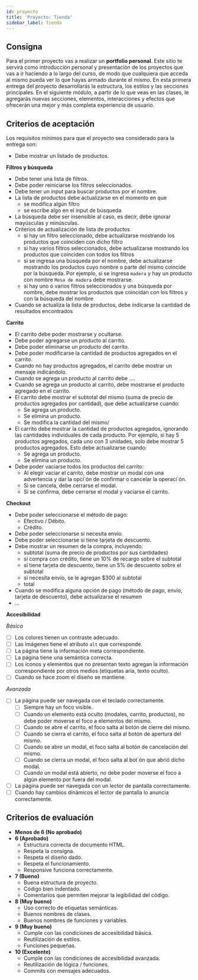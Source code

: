```yaml
---
id: proyecto
title: 'Proyecto: Tienda'
sidebar_label: Tienda
---
```


## Consigna

Para el primer proyecto vas a realizar un **portfolio personal**. Este sitio te servirá como introducción personal y presentación de los proyectos que vas a ir haciendo a lo largo del curso, de modo que cualquiera que acceda al mismo pueda ver lo que hayas armado durante el mismo. En esta primera entrega del proyecto desarrollarás la estructura, los estilos y las secciones principales. En el siguiente módulo, a partir de lo que veas en las clases, le agregarás nuevas secciones, elementos, interacciones y efectos que ofrecerán una mejor y más completa experiencia de usuario.

## Criterios de aceptación

Los requisitos mínimos para que el proyecto sea considerado para la entrega son:

- Debe mostrar un listado de productos.

**Filtros y búsqueda**

- Debe tener una lista de filtros.
- Debe poder reiniciarse los filtros seleccionados.
- Debe tener un input para buscar productos por el nombre.
- La lista de productos debe actualizarse en el momento en que
  - se modifica algún filtro
  - se escribe algo en el input de búsqueda
- La búsqueda debe ser insensible al caso, es decir, debe ignorar mayúsculas y minúsculas.
- Criterios de actualización de lista de productos
  - si hay un filtro seleccionado, debe actualizarse mostrando los productos que coinciden con dicho filtro
  - si hay varios filtros seleccionados, debe actualizarse mostrando los productos que coinciden con todos los filtros
  - si se ingresa una búsqueda por el nombre, debe actualizarse mostrando los productos cuyo nombre o parte del mismo coincide por la búsqueda. Por ejemplo, si se ingresa `madera` y hay un producto con nombre `Mesa de madera` debe mostrarse.
  - si hay uno o varios filtros seleccionados y una búsqueda por nombre, debe mostrar los productos que coincidan con los filtros y con la búsqueda del nombre
- Cuando se actualiza la lista de productos, debe indicarse la cantidad de resultados encontrados

**Carrito**

- El carrito debe poder mostrarse y ocultarse.
- Debe poder agregarse un producto al carrito.
- Debe poder eliminarse un producto del carrito.
- Debe poder modificarse la cantidad de productos agregados en el carrito.
- Cuando no hay productos agregados, el carrito debe mostrar un mensaje indicándolo.
- Cuando se agrega un producto al carrito debe ....
- Cuando se agrega un producto al carrito, debe mostrarse el producto agregado en el carrito.
- El carrito debe mostrar el subtotal del mismo (suma de precio de productos agregados por cantidad), que debe actualizarse cuando:
  - Se agrega un producto.
  - Se elimina un producto.
  - Se modifica la cantidad del mismo/
- El carrito debe mostrar la cantidad de productos agregados, ignorando las cantidades individuales de cada producto. Por ejemplo, si hay 5 productos agregados, cada uno con 3 unidades, solo debe mostrar 5 productos agregados. Esto debe actualizarse cuando:
  - Se agrega un producto.
  - Se elimina un producto.
- Debe poder vaciarse todos los productos del carrito:
  - Al elegir vaciar el carrito, debe mostrar un modal con una advertencia y dar la opci´ón de confirmar o cancelar la operaci´ón.
  - Si se cancela, debe cerrarse el modal.
  - Si se confirma, debe cerrarse el modal y vaciarse el carrito.

**Checkout**

- Debe poder seleccionarse el método de pago:
  - Efectivo / Débito.
  - Crédito.
- Debe poder seleccionarse si necesita envío.
- Debe poder seleccionarse si tiene tarjeta de descuento.
- Debe mostrar un resumen de la compra, incluyendo:
  - subtotal (suma de precio de productos por sus cantidades)
  - si compra con crédito, tiene un 10% de recargo sobre el subtotal
  - si tiene tarjeta de descuento, tiene un 5% de descuento sobre el subtotal
  - si necesita envío, se le agregan \$300 al subtotal
  - total
- Cuando se modifica alguna opción de pago (método de pago, envío, tarjeta de descuento), debe actualizarse el resumen
- ...

**Accesibilidad**

_Básica_

- [ ] Los colores tienen un contraste adecuado.
- [ ] Las imágenes tiene el atributo `alt` que corresponde.
- [ ] La página tiene la información meta correspondiente.
- [ ] La página tiene una semántica correcta.
- [ ] Los íconos y elementos que no presentan texto agregan la información correspondiente por otros medios (etiquetas aria, texto oculto).
- [ ] Cuando se hace zoom el diseño se mantiene.

_Avanzada_

- [ ] La página puede ser navegada con el teclado correctamente.
  - [ ] Siempre hay un foco visible.
  - [ ] Cuando un elemento está oculto (modales, carrito, productos), no debe poder moverse el foco a elementos del mismo.
  - [ ] Cuando se abre el carrito, el foco salta al botón de cierre del mismo.
  - [ ] Cuando se cierra el carrito, el foco salta al botón de apertura del mismo.
  - [ ] Cuando se abre un modal, el foco salta al botón de cancelación del mismo.
  - [ ] Cuando se cierra un modal, el foco salta al bot´ón que abrió dicho modal.
  - [ ] Cuando un modal está abierto, no debe poder moverse el foco a algún elemento por fuera del modal.
- [ ] La página puede ser navegada con un lector de pantalla correctamente.
- [ ] Cuando hay cambios dinámicos el lector de pantalla lo anuncia correctamente.

## Criterios de evaluación

- **Menos de 6 (No aprobado)**
- **6 (Aprobado)**
  - Estructura correcta de documento HTML.
  - Respeta la consigna.
  - Respeta el diseño dado.
  - Respeta el funcionamiento.
  - Responsive funciona correctamente.
- **7 (Bueno)**
  - Buena estructura de proyecto.
  - Código bien indentado.
  - Comentarios que permiten mejorar la legibilidad del código.
- **8 (Muy bueno)**
  - Uso correcto de etiquetas semánticas.
  - Buenos nombres de clases.
  - Buenos nombres de funciones y variables.
- **9 (Muy bueno)**
  - Cumple con las condiciones de accesibilidad básica.
  - Reutilización de estilos.
  - Funciones pequeñas.
- **10 (Excelente)**
  - Cumple con las condiciones de accesibilidad avanzada.
  - Reutilización de lógica / funciones.
  - Commits con mensajes adecuados.
